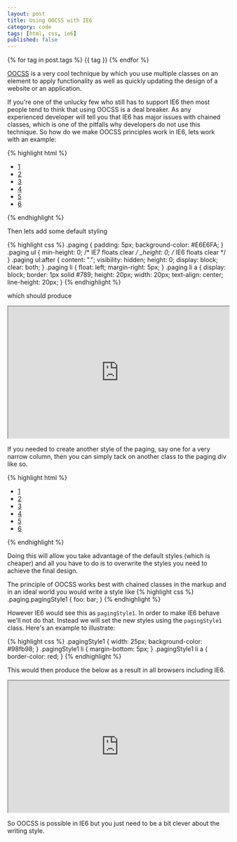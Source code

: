 ```yaml
---
layout: post
title: Using OOCSS with IE6
category: code
tags: [html, css, ie6]
published: false
---
```


{% for tag in post.tags %}
<span>{{ tag }}</span>
{% endfor %}

[OOCSS](http://oocss.org/) is a very cool technique by which you use multiple classes on an element to apply functionality as well as quickly updating the design of a website or an application.

If you're one of the unlucky few who still has to support IE6 then most people tend to think that using OOCSS is a deal breaker. As any experienced developer will tell you that IE6 has major issues with chained classes, which is one of the pitfalls why developers do not use this technique. So how do we make OOCSS principles work in IE6, lets work with an example:

{% highlight html %}
<div class="paging">
	<ul>
		<li><a href="#">1</a></li>
		<li><a href="#">2</a></li>
		<li><a href="#">3</a></li>
		<li><a href="#">4</a></li>
		<li><a href="#">5</a></li>
		<li><a href="#">6</a></li>
	</ul>
</div>
{% endhighlight %}

Then lets add some default styling

{% highlight css %}
.paging {
    padding: 5px;
    background-color: #E6E6FA;
}
	.paging ul {
		min-height: 0; /* IE7 floats clear */
		_height: 0; /* IE6 floats clear */
	}
	.paging ul:after {
		content: ".";
		visibility: hidden;
		height: 0;
		display: block;
		clear: both;
	}
	.paging li {
		float: left;
		margin-right: 5px;
	}
		.paging li a {
			display: block;
			border: 1px solid #789;
			height: 20px;
			width: 20px;
			text-align: center;
			line-height: 20px;
		}
{% endhighlight %}

which should produce
<iframe style="width: 100%; height: 300px" src="http://jsfiddle.net/KwxMM/embedded/result,html,css"> </iframe>

If you needed to create another style of the paging, say one for a very narrow column, then you can simply tack on another class to the paging div like so.

{% highlight html %}
<div class="paging pagingStyle1">
	<ul>
		<li><a href="#">1</a></li>
		<li><a href="#">2</a></li>
		<li><a href="#">3</a></li>
		<li><a href="#">4</a></li>
		<li><a href="#">5</a></li>
		<li><a href="#">6</a></li>
	</ul>
</div>
{% endhighlight %}

Doing this will allow you take advantage of the default styles (which is cheaper) and all you have to do is to overwrite the styles you need to achieve the final design.

The principle of OOCSS works best with chained classes in the markup and in an ideal world you would write a style like 
{% highlight css %}
.paging.pagingStyle1 {
	foo: bar;
}
{% endhighlight %}

However IE6 would see this as <code>pagingStyle1</code>. In order to make IE6 behave we'll not do that. Instead we will set the new styles using the <code>pagingStyle1</code> class. Here's an example to illustrate:

{% highlight css %}
.pagingStyle1 {
    width: 25px;
    background-color: #98fb98;
}
    .pagingStyle1 li {
        margin-bottom: 5px;
    }
        .pagingStyle1 li a {
            border-color: red;
        }
{% endhighlight %}

This would then produce the below as a result in all browsers including IE6.

<iframe style="width: 100%; height: 300px" src="http://jsfiddle.net/KwxMM/2/embedded/result,html,css"> </iframe>

So OOCSS is possible in IE6 but you just need to be a bit clever about the writing style.